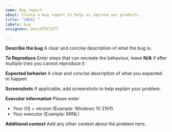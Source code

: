 ```yaml
---
name: Bug report
about: Create a bug report to help us improve our products.
title: "[BUG] "
labels: bug
assignees: DavidTDC3377

---
```


**Describe the bug**
A clear and concise description of what the bug is.

**To Reproduce**
Enter steps that can recreate the behaviour, leave **N/A** if after multiple tries you cannot reproduce it

**Expected behavior**
A clear and concise description of what you expected to happen.

**Screenshots**
If applicable, add screenshots to help explain your problem.

**Executor information**
 Please enter
 * Your OS + version (Example: Windows 10 21H1)
 * Your executor (Example: KRNL)

**Additional context**
Add any other context about the problem here.
